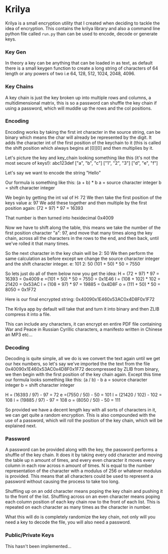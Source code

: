 # Krilya
Krilya is a small encryption utility that I created when deciding to tackle the idea of encryption. This contains the krilya library and also a command line python file called `run.py` than can be used to encode, decode or generate keys.  

### Key Gen
In theory a key can be anything that can be loaded in as text, as default there is a 
small keygen function to create a long string of characters of 64 length or any powers
of two i.e 64, 128, 512, 1024, 2048, 4096.

### Key Chains
A key chain is just the key broken up into multiple rows and columns, a multidimensional matrix,
this is so a password can shuffle the key chain if using a password, which will muddle up the 
rows and the col positions.

### Encoding
Encoding works by taking the first int character in the source string, can be binary which means
the char will already be represented by the digit. It adds the character int of the first position
of the keychain to it (this is called the shift position which always begins at [0][0] and then multiplies by it. 

Let's picture the key and key_chain looking something like this (it's not the most secure of keys!):
abc123def
["a", "b", "c"]
["1", "2", "3"]
["d", "e", "f"]

Let's say we want to encode the string "Hello"

Our formula is something like this:
(a + b) * b
a = source character integer
b = shift character integer

We begin by getting the int val of H: 72
We then take the first position of the keys value a: 97
We add these together and then multiple by the first position again:
(72 + 97) * 97 = 16393

That number is then turned into hexidecimal 0x4009

Now we have to shift along the table, this means we take the number of the first
position character "a": 97, and move that many times along the key chain, across
all the characters in the rows to the end, and then back, until we've rolled it that
many times. 

So the next character in the key chain will be 2: 50
We then perform the same calculation as before except we change the source character integer
and the shift character integer.
e: 101
2: 50
(101 + 50) * 50 = 7550

So lets just do all of them below now you get the idea:
H = (72 + 97) * 97 = 16393 = 0x4009
e =(101 + 50) * 50 = 7550 = 0x1E46
l = (108 + 102) * 102 = 21420 = 0x53AC
l = (108 + 97) * 97 = 19885 = 0x4D8F
o = (111 + 50) * 50 = 8050 = 0x1F72

Here is our final encrypted string:
0x40090x1E460x53AC0x4D8F0x1F72

The Krilya app by default will take that and turn it into binary and then ZLIB compress it into a 
file.

This can include any characters, it can encrypt en entire PDF file containing War and Peace in Russian
Cyrillic characters, a manifesto written in Chinese an MP3 etc... 


### Decoding
Decoding is quite simple, all we do is we convert the text again until we get our hex numbers, so let's
say we've imported the the text from the file 0x40090x1E460x53AC0x4D8F0x1F72 decompressed by ZLIB from
binary, we then begin with the first position of the key chain again.
Except this time our formula looks something like this:
(a / b) - b
a = source character integer
b = shift character integer

H = (16393 / 97) - 97 = 72
e =(7550 / 50) - 50 = 101
l = (21420 / 102) - 102 = 108
l = (19885 / 97) - 97 = 108
o = (8050 / 50) - 50 = 111

So provided we have a decent length key with all sorts of characters in it, we can get quite a random
encryption. This is also compounded with the use of a password, which will roll the position of the
key chain, which will be explained next.

### Password
A password can be provided along with the key, the password performs a shuffle of the key chain.
It does it by taking every odd character and moving the table up n amount of times, and every even
character it moves every column in each row across n amount of times.
N is equal to the number representation of the character with a modulus of 256 or whatever modulus
is provided. This means that all characters could be used to represent a password without causing
the process to take too long.

Shuffling up on an odd character means poping the key chain and pushing it to the front of the list.
Shuffling across on an even character means poping each column position of each key chain row to the front of each list.
This is repeated on each character as many times as the character in number.

What this will do is completely randomize the key chain, not only will you need a key to decode the
file, you will also need a password.


### Public/Private Keys
This hasn't been implemented...